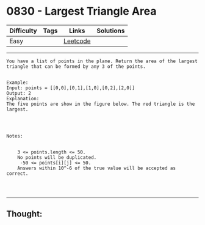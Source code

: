 # 0830 - Largest Triangle Area

Difficulty  | Tags | Links | Solutions
----------- | ---- | ----- | -----
Easy |  | [Leetcode](https://leetcode.com/problems/largest-triangle-area/description/) |


-----------

```
You have a list of points in the plane. Return the area of the largest triangle that can be formed by any 3 of the points.


Example:
Input: points = [[0,0],[0,1],[1,0],[0,2],[2,0]]
Output: 2
Explanation: 
The five points are show in the figure below. The red triangle is the largest.




Notes: 


	3 <= points.length <= 50.
	No points will be duplicated.
	 -50 <= points[i][j] <= 50.
	Answers within 10^-6 of the true value will be accepted as correct.


 
```

-----------

## Thought:
